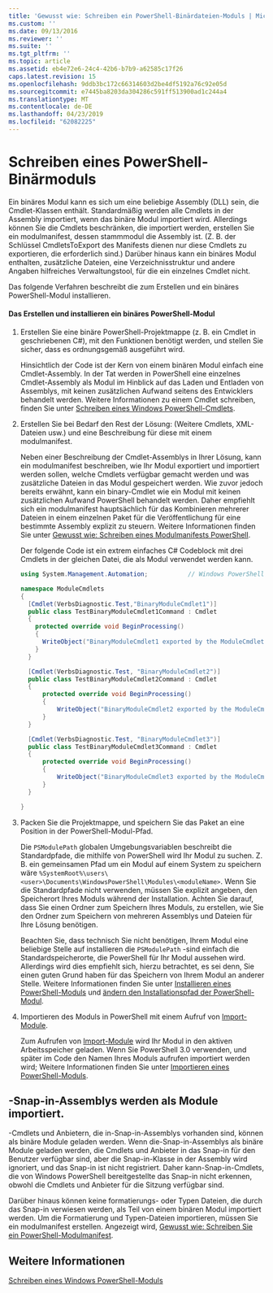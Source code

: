 ```yaml
---
title: 'Gewusst wie: Schreiben ein PowerShell-Binärdateien-Moduls | Microsoft-Dokumentation'
ms.custom: ''
ms.date: 09/13/2016
ms.reviewer: ''
ms.suite: ''
ms.tgt_pltfrm: ''
ms.topic: article
ms.assetid: eb4e72e6-24c4-42b6-b7b9-a62585c17f26
caps.latest.revision: 15
ms.openlocfilehash: 9ddb3bc172c66314603d2be4df5192a76c92e05d
ms.sourcegitcommit: e7445ba8203da304286c591ff513900ad1c244a4
ms.translationtype: MT
ms.contentlocale: de-DE
ms.lasthandoff: 04/23/2019
ms.locfileid: "62082225"
---
```

# <a name="how-to-write-a-powershell-binary-module"></a>Schreiben eines PowerShell-Binärmoduls

Ein binäres Modul kann es sich um eine beliebige Assembly (DLL) sein, die Cmdlet-Klassen enthält. Standardmäßig werden alle Cmdlets in der Assembly importiert, wenn das binäre Modul importiert wird. Allerdings können Sie die Cmdlets beschränken, die importiert werden, erstellen Sie ein modulmanifest, dessen stammmodul die Assembly ist. (Z. B. der Schlüssel CmdletsToExport des Manifests dienen nur diese Cmdlets zu exportieren, die erforderlich sind.) Darüber hinaus kann ein binäres Modul enthalten, zusätzliche Dateien, eine Verzeichnisstruktur und andere Angaben hilfreiches Verwaltungstool, für die ein einzelnes Cmdlet nicht.

Das folgende Verfahren beschreibt die zum Erstellen und ein binäres PowerShell-Modul installieren.

#### <a name="how-to-create-and-install-a-powershell-binary-module"></a>Das Erstellen und installieren ein binäres PowerShell-Modul

1. Erstellen Sie eine binäre PowerShell-Projektmappe (z. B. ein Cmdlet in geschriebenen C#), mit den Funktionen benötigt werden, und stellen Sie sicher, dass es ordnungsgemäß ausgeführt wird.

   Hinsichtlich der Code ist der Kern von einem binären Modul einfach eine Cmdlet-Assembly. In der Tat werden in PowerShell eine einzelnes Cmdlet-Assembly als Modul im Hinblick auf das Laden und Entladen von Assemblys, mit keinen zusätzlichen Aufwand seitens des Entwicklers behandelt werden. Weitere Informationen zu einem Cmdlet schreiben, finden Sie unter [Schreiben eines Windows PowerShell-Cmdlets](../cmdlet/writing-a-windows-powershell-cmdlet.md).

2. Erstellen Sie bei Bedarf den Rest der Lösung: (Weitere Cmdlets, XML-Dateien usw.) und eine Beschreibung für diese mit einem modulmanifest.

   Neben einer Beschreibung der Cmdlet-Assemblys in Ihrer Lösung, kann ein modulmanifest beschreiben, wie Ihr Modul exportiert und importiert werden sollen, welche Cmdlets verfügbar gemacht werden und was zusätzliche Dateien in das Modul gespeichert werden. Wie zuvor jedoch bereits erwähnt, kann ein binary-Cmdlet wie ein Modul mit keinen zusätzlichen Aufwand PowerShell behandelt werden. Daher empfiehlt sich ein modulmanifest hauptsächlich für das Kombinieren mehrerer Dateien in einem einzelnen Paket für die Veröffentlichung für eine bestimmte Assembly explizit zu steuern. Weitere Informationen finden Sie unter [Gewusst wie: Schreiben eines Modulmanifests PowerShell](http://msdn.microsoft.com/en-us/abe4c24b-e64e-4a61-81d5-18c4fceba0b6).

   Der folgende Code ist ein extrem einfaches C# Codeblock mit drei Cmdlets in der gleichen Datei, die als Modul verwendet werden kann.

   ```csharp
   using System.Management.Automation;           // Windows PowerShell namespace.

   namespace ModuleCmdlets
   {
     [Cmdlet(VerbsDiagnostic.Test,"BinaryModuleCmdlet1")]
     public class TestBinaryModuleCmdlet1Command : Cmdlet
     {
       protected override void BeginProcessing()
       {
         WriteObject("BinaryModuleCmdlet1 exported by the ModuleCmdlets module.");
       }
     }

     [Cmdlet(VerbsDiagnostic.Test, "BinaryModuleCmdlet2")]
     public class TestBinaryModuleCmdlet2Command : Cmdlet
     {
         protected override void BeginProcessing()
         {
             WriteObject("BinaryModuleCmdlet2 exported by the ModuleCmdlets module.");
         }
     }

     [Cmdlet(VerbsDiagnostic.Test, "BinaryModuleCmdlet3")]
     public class TestBinaryModuleCmdlet3Command : Cmdlet
     {
         protected override void BeginProcessing()
         {
             WriteObject("BinaryModuleCmdlet3 exported by the ModuleCmdlets module.");
         }
     }

   }
   ```

3. Packen Sie die Projektmappe, und speichern Sie das Paket an eine Position in der PowerShell-Modul-Pfad.

   Die `PSModulePath` globalen Umgebungsvariablen beschreibt die Standardpfade, die mithilfe von PowerShell wird Ihr Modul zu suchen. Z. B. ein gemeinsamen Pfad um ein Modul auf einem System zu speichern wäre `%SystemRoot%\users\<user>\Documents\WindowsPowerShell\Modules\<moduleName>`. Wenn Sie die Standardpfade nicht verwenden, müssen Sie explizit angeben, den Speicherort Ihres Moduls während der Installation. Achten Sie darauf, dass Sie einen Ordner zum Speichern Ihres Moduls, zu erstellen, wie Sie den Ordner zum Speichern von mehreren Assemblys und Dateien für Ihre Lösung benötigen.

   Beachten Sie, dass technisch Sie nicht benötigen, Ihrem Modul eine beliebige Stelle auf installieren die `PSModulePath` -sind einfach die Standardspeicherorte, die PowerShell für Ihr Modul aussehen wird. Allerdings wird dies empfiehlt sich, hierzu betrachtet, es sei denn, Sie einen guten Grund haben für das Speichern von Ihrem Modul an anderer Stelle. Weitere Informationen finden Sie unter [Installieren eines PowerShell-Moduls](./installing-a-powershell-module.md) und [ändern den Installationspfad der PowerShell-Modul](./modifying-the-psmodulepath-installation-path.md).

4. Importieren des Moduls in PowerShell mit einem Aufruf von [Import-Module](/powershell/module/Microsoft.PowerShell.Core/Import-Module).

   Zum Aufrufen von [Import-Module](/powershell/module/Microsoft.PowerShell.Core/Import-Module) wird Ihr Modul in den aktiven Arbeitsspeicher geladen. Wenn Sie PowerShell 3.0 verwenden, und später im Code den Namen Ihres Moduls aufrufen importiert werden wird; Weitere Informationen finden Sie unter [Importieren eines PowerShell-Moduls](./importing-a-powershell-module.md).

## <a name="importing-snap-in-assemblies-as-modules"></a>-Snap-in-Assemblys werden als Module importiert.

-Cmdlets und Anbietern, die in-Snap-in-Assemblys vorhanden sind, können als binäre Module geladen werden. Wenn die-Snap-in-Assemblys als binäre Module geladen werden, die Cmdlets und Anbieter in das Snap-in für den Benutzer verfügbar sind, aber die Snap-in-Klasse in der Assembly wird ignoriert, und das Snap-in ist nicht registriert. Daher kann-Snap-in-Cmdlets, die von Windows PowerShell bereitgestellte das Snap-in nicht erkennen, obwohl die Cmdlets und Anbieter für die Sitzung verfügbar sind.

Darüber hinaus können keine formatierungs- oder Typen Dateien, die durch das Snap-in verwiesen werden, als Teil von einem binären Modul importiert werden. Um die Formatierung und Typen-Dateien importieren, müssen Sie ein modulmanifest erstellen. Angezeigt wird, [Gewusst wie: Schreiben Sie ein PowerShell-Modulmanifest](http://msdn.microsoft.com/en-us/abe4c24b-e64e-4a61-81d5-18c4fceba0b6).

## <a name="see-also"></a>Weitere Informationen

[Schreiben eines Windows PowerShell-Moduls](./writing-a-windows-powershell-module.md)
